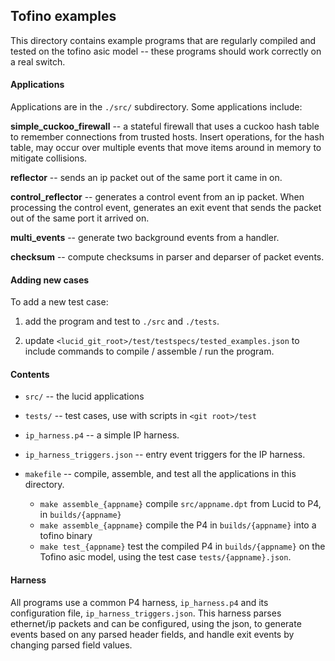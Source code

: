 ## Tofino examples

This directory contains example programs that are regularly compiled and tested on the tofino asic model -- these programs should work correctly on a real switch. 


#### Applications 

Applications are in the `./src/` subdirectory. Some applications include:

**simple_cuckoo_firewall** -- a stateful firewall that uses a cuckoo hash table to remember connections from trusted hosts. Insert operations, for the hash table, may occur over multiple events that move items around in memory to mitigate collisions.

**reflector** -- sends an ip packet out of the same port it came in on. 

**control_reflector** -- generates a control event from an ip packet. When processing the control event, generates an exit event that sends the packet out of the same port it arrived on. 

**multi_events** -- generate two background events from a handler. 

**checksum** -- compute checksums in parser and deparser of packet events.

#### Adding new cases

To add a new test case: 

1. add the program and test to `./src` and `./tests`. 

2. update `<lucid_git_root>/test/testspecs/tested_examples.json` to include commands to compile / assemble / run the program.


#### Contents

- ``src/`` -- the lucid applications

- ``tests/`` -- test cases, use with scripts in ``<git root>/test``

- ``ip_harness.p4`` -- a simple IP harness. 

- ``ip_harness_triggers.json`` -- entry event triggers for the IP harness.

- ``makefile`` -- compile, assemble, and test all the applications in this directory. 
    - ``make assemble_{appname}`` compile ``src/appname.dpt`` from Lucid to P4, in ``builds/{appname}``
    - ``make assemble_{appname}`` compile the P4 in ``builds/{appname}`` into a tofino binary
    - ``make test_{appname}`` test the compiled P4 in ``builds/{appname}`` on the Tofino asic model, using the test case ``tests/{appname}.json``.


#### Harness

All programs use a common P4 harness, ``ip_harness.p4`` and its configuration file, ``ip_harness_triggers.json``. This harness parses ethernet/ip packets and can be configured, using the json, to generate events based on any parsed header fields, and handle exit events by changing parsed field values. 

